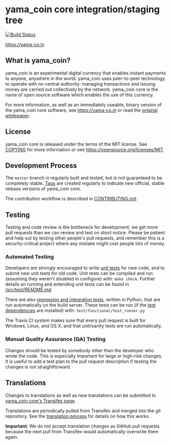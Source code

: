 yama_coin core integration/staging tree
=====================================

[![Build Status](https://travis-ci.org/yamacoinproject/yamacoin.svg?branch=master)](https://travis-ci.org/yamacoinproject/yamacoin)

https://yama-co.in

What is yama_coin?
----------------

yama_coin is an experimental digital currency that enables instant payments to
anyone, anywhere in the world. yama_coin uses peer-to-peer technology to operate
with no central authority: managing transactions and issuing money are carried
out collectively by the network. yama_coin core is the name of open source
software which enables the use of this currency.

For more information, as well as an immediately useable, binary version of
the yama_coin core software, see https://yama-co.in or read the
[original whitepaper](http://yama-co.in/whitepaper.pdf).

License
-------

yama_coin core is released under the terms of the MIT license. See [COPYING](COPYING) for more
information or see https://opensource.org/licenses/MIT.

Development Process
-------------------

The `master` branch is regularly built and tested, but is not guaranteed to be
completely stable. [Tags](https://github.com/yamacoinproject/yamacoin/tags) are created
regularly to indicate new official, stable release versions of yama_coin core.

The contribution workflow is described in [CONTRIBUTING.md](CONTRIBUTING.md).

Testing
-------

Testing and code review is the bottleneck for development; we get more pull
requests than we can review and test on short notice. Please be patient and help out by testing
other people's pull requests, and remember this is a security-critical project where any mistake might cost people
lots of money.

### Automated Testing

Developers are strongly encouraged to write [unit tests](src/test/README.md) for new code, and to
submit new unit tests for old code. Unit tests can be compiled and run
(assuming they weren't disabled in configure) with: `make check`. Further details on running
and extending unit tests can be found in [/src/test/README.md](/src/test/README.md).

There are also [regression and integration tests](/test), written
in Python, that are run automatically on the build server.
These tests can be run (if the [test dependencies](/test) are installed) with: `test/functional/test_runner.py`

The Travis CI system makes sure that every pull request is built for Windows, Linux, and OS X, and that unit/sanity tests are run automatically.

### Manual Quality Assurance (QA) Testing

Changes should be tested by somebody other than the developer who wrote the
code. This is especially important for large or high-risk changes. It is useful
to add a test plan to the pull request description if testing the changes is
not straightforward.

Translations
------------

Changes to translations as well as new translations can be submitted to
[yama_coin core's Transifex page](https://www.transifex.com/yamacoinproject/yamacoin/).

Translations are periodically pulled from Transifex and merged into the git repository. See the
[translation process](doc/translation_process.md) for details on how this works.

**Important**: We do not accept translation changes as GitHub pull requests because the next
pull from Transifex would automatically overwrite them again.
